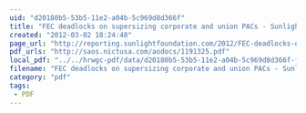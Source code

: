 ```yaml
---
uid: "d20180b5-53b5-11e2-a04b-5c969d8d366f"
title: "FEC deadlocks on supersizing corporate and union PACs - Sunlight Foundation Reporting Group"
created: "2012-03-02 18:24:48"
page_url: "http://reporting.sunlightfoundation.com/2012/FEC-deadlocks-on-supersizing-corporate-union-PACs/#.T1Dwja-tW80.twitter"
pdf_urls: "http://saos.nictusa.com/aodocs/1191325.pdf"
local_pdf: "../../hrwgc-pdf/data/d20180b5-53b5-11e2-a04b-5c969d8d366f-fec-deadlocks-on-supersizing-corporate-and-union-pacs-sunlight-foundation-reporting-group.pdf"
filename: "FEC deadlocks on supersizing corporate and union PACs - Sunlight Foundation Reporting Group.html"
category: "pdf"
tags: 
 - PDF
---
```

